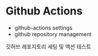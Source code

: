 # Github Actions

-   github-actions settings
-   github repository management

깃허브 레포지토리 세팅 및 액션 테스트
